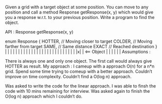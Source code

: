 Given a grid with a target object at some position. You can move to any position and call a method Response getResponse(x, y) which would give you a response w.r.t. to your previous position. Write a program to find the object.

API : Response getResponse(x, y)

enum Response {
	HOTTER,    // Moving closer to target
	COLDER,    // Moving farther from target
	SAME,      // Same distance
	EXACT      // Reached destination
}
| | | | | |
| | | | | |
| | | | | |
| | | | | |
| | | |x| |  <== Object
| | | | | |
Assumptions :

There is always one and only one object.
The first call would always give HOTTER as result.
My approach :
I cameup with a approach O(n) for a n*n grid.
Spend some time trying to comeup with a better approach. Couldn’t improve on time complexity. Couldn’t find a O(log n) approach.

Was asked to write the code for the linear approach. I was able to finsh the code with 10 mins remaining for interview. Was asked again to finish the O(log n) approach which I couldn’t do.
